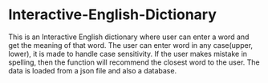 # Interactive-English-Dictionary
This is an Interactive English dictionary where user can enter a word and get the meaning of that word. The user can enter word in any case(upper, lower), it is made to handle case sensitivity. If the user makes mistake in spelling, then the function will recommend the closest word to the user. The data is loaded from a json file and also a database.
